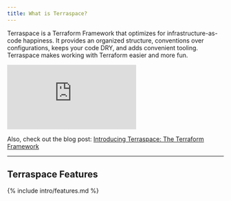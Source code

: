 ```yaml
---
title: What is Terraspace?
---
```


Terraspace is a Terraform Framework that optimizes for infrastructure-as-code happiness. It provides an organized structure, conventions over configurations, keeps your code DRY, and adds convenient tooling. Terraspace makes working with Terraform easier and more fun.

<div class="video-box"><div class="video-container"><iframe src="https://www.youtube.com/embed/O87t5q22YNc" frameborder="0" allowfullscreen=""></iframe></div></div>

Also, check out the blog post: [Introducing Terraspace: The Terraform Framework](https://blog.boltops.com/2020/08/22/introducing-terraspace-the-terraform-framework)
___

## Terraspace Features

{% include intro/features.md %}
